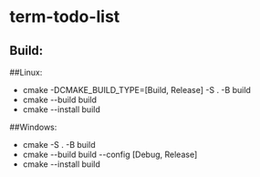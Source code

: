 # term-todo-list

## Build: 
 
##Linux:
 * cmake -DCMAKE_BUILD_TYPE=[Build, Release] -S . -B build
 * cmake --build build
 * cmake --install build

##Windows:
 * cmake -S . -B build
 * cmake --build build --config [Debug, Release]
 * cmake --install build

